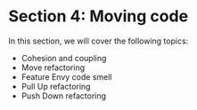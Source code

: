 # Section 4: Moving code

In this section, we will cover the following topics:

- Cohesion and coupling
- Move refactoring
- Feature Envy code smell
- Pull Up refactoring
- Push Down refactoring